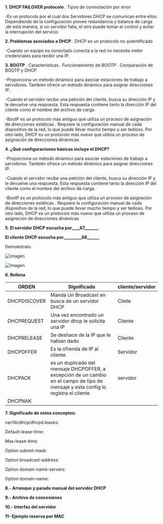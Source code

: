 **1. DHCP FAILOVER protocolo**
. Tipos de conmutación por error

  -Es un protocolo por el cual dos Servidores DHCP se comunican entre ellos.
  Dependiendo de la configuración provee redundancia y balance de carga ,de esta manera, si un servidor falla, el otro puede tomar el control y evitar la interrupción del servicio

**2. Problemas asociados a DHCP**
. DHCP es un protocolo no autentificado

-Cuando un equipo es conectado conecta a la red no necesita meter credenciales para recibir una IP.

**3. BOOTP**
. Características
.  Funcionamiento de BOOTP
. Comparación de BOOTP y DHCP

-Proporciona un método dinámico para asociar estaciones de trabajo a servidores. También ofrece un método dinámico para asignar direcciones IP.

-Cuando el servidor recibe una petición del cliente, busca su dirección IP y le devuelve una respuesta. Esta respuesta contiene tanto la dirección IP del cliente como el nombre del archivo de carga.

-BootP es un protocolo más antiguo que utiliza un proceso de asignación de direcciones estáticas . Requiere la configuración manual de cada dispositivo de la red, lo que puede llevar mucho tiempo y ser tedioso. Por otro lado, DHCP es un protocolo más nuevo que utiliza un proceso de asignación de direcciones dinámicas


**4. ¿Qué configuraciones básicas incluye el DHCP?**
   
-Proporciona un método dinámico para asociar estaciones de trabajo a servidores. También ofrece un método dinámico para asignar direcciones IP.

-Cuando el servidor recibe una petición del cliente, busca su dirección IP y le devuelve una respuesta. Esta respuesta contiene tanto la dirección IP del cliente como el nombre del archivo de carga.

-BootP es un protocolo más antiguo que utiliza un proceso de asignación de direcciones estáticas . Requiere la configuración manual de cada dispositivo de la red, lo que puede llevar mucho tiempo y ser tedioso. Por otro lado, DHCP es un protocolo más nuevo que utiliza un proceso de asignación de direcciones dinámicas



**5. El servidor DHCP escucha por____67_______**

**El cliente DHCP escucha por_________68______**

 Demuéstralo.

![imagen](https://github.com/user-attachments/assets/53fd922e-aeb6-4f83-b05e-2a2901e4de55)

![imagen](https://github.com/user-attachments/assets/22a0c5eb-254c-4f3e-a957-2017076399df)

**6. Rellena**

| ORDEN | SIgnificado | cliente/servidor |
|---------------|-----------------|-------------|
|DHCPDISCOVER|Manda Un Broadcast en busca de un servidor DHCP|Cliete|
|DHCPREQUEST|Una vez encontrado un servidor dhcp le solicita una IP|Cliente|
|DHCPRELEASE|Se deshace de la IP que le habian dado|Cliente|
|DHCPOFFER|Es la ofrenda de IP al cliente|Servidor|
|DHCPACK|es un duplicado del mensaje DHCPOFFER, a excepción de un cambio en el campo de tipo de mensaje y esta config lo registra el cliente |servidor|
|DHCPNAK|||

**7. Significado de estos conceptos:**

var/lib/dhcp/dhcpd.leases:

Default-lease-time:

Max-lease-time:

Option subnet-mask:

Option broadcast-address:

Option domain-name-servers:

Option domain-name:

**8.- Arranque y parada manual  del servidor DHCP**

**9.- Archivo de concesiones**

**10.- Interfaz del servidor**

**11- Ejemplo reserva por MAC**

